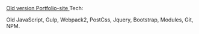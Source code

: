 <a href="index.html">
Old version Portfolio-site
</a>
Tech:

Old JavaScript, Gulp, Webpack2, PostCss, Jquery, Bootstrap, Modules, Git, NPM.

